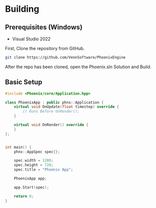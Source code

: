 # Building

## Prerequisites (Windows)
- Visual Studio 2022

First, Clone the repository from GitHub.
```bash
git clone https://github.com/VennSoftware/PhoenixEngine
```

After the repo has been cloned, open the Phoenix.sln Solution and Build.


## Basic Setup

```c++
#include <Phoenix/core/Application.hpp>

class PhoenixApp : public phnx::Application {
	virtual void OnUpdate(float timestep) override {
		// Runs Before OnRender();
	}

	virtual void OnRender() override {
	}
};


int main() {
	phnx::AppSpec spec{};

	spec.width = 1280;
	spec.height = 720;
	spec.title = "Phoenix App";

	PhoenixApp app;

	app.Start(spec);

	return 0;
}
```
